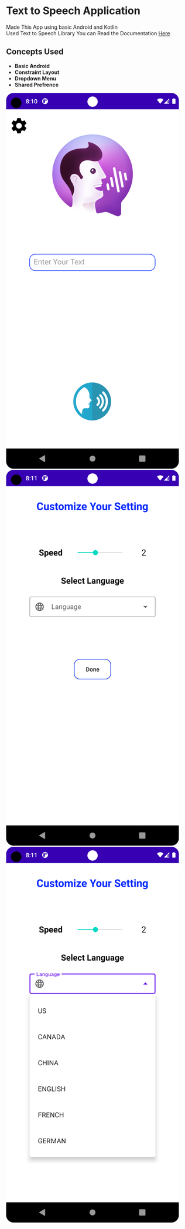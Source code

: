 <h1>Text to Speech Application</h1>
Made This App using basic Android and Kotlin <br>Used <a href"https://developer.android.com/reference/android/speech/tts/TextToSpeech" target"blank">Text to Speech</a> Library You can Read the Documentation <a href="https://developer.android.com/reference/android/speech/tts/TextToSpeech" target="_blank">Here</a>

<h2>Concepts Used</h2>
<ul>
    <li><b>Basic Android</b></li>
    <li><b>Constraint Layout</b></li>
    <li><b>Dropdown Menu</b></li>
    <li><b>Shared Prefrence</b></li>
</ul>

<img src="https://raw.githubusercontent.com/muffakiribnhamid/TextToSpeech/master/Screenshot_20230223_201050.png" alt="">
<img src="https://raw.githubusercontent.com/muffakiribnhamid/TextToSpeech/master/Screenshot_20230223_201105.png" alt="">
<img src="https://raw.githubusercontent.com/muffakiribnhamid/TextToSpeech/master/Screenshot_20230223_201111.png" alt="">
